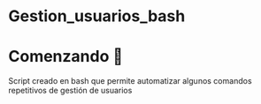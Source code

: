 # Gestion_usuarios_bash


<h1>Comenzando 👀</h1>
<p>Script creado en bash que permite automatizar algunos comandos repetitivos de gestión de usuarios</p>



